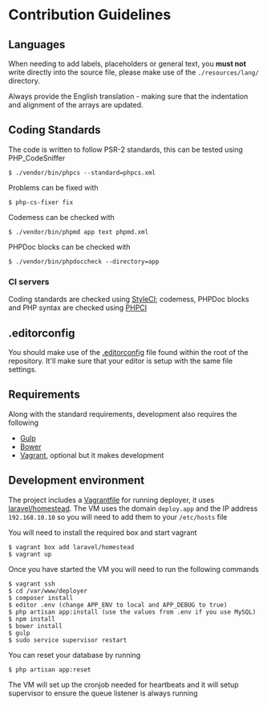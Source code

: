 # Contribution Guidelines

## Languages

When needing to add labels, placeholders or general text, you **must not** write directly into the source file, please make use of the `./resources/lang/` directory.

Always provide the English translation - making sure that the indentation and alignment of the arrays are updated.

## Coding Standards

The code is written to follow PSR-2 standards, this can be tested using PHP_CodeSniffer

    $ ./vendor/bin/phpcs --standard=phpcs.xml

Problems can be fixed with

    $ php-cs-fixer fix

Codemess can be checked with

    $ ./vendor/bin/phpmd app text phpmd.xml

PHPDoc blocks can be checked with

    $ ./vendor/bin/phpdoccheck --directory=app

### CI servers

Coding standards are checked using [StyleCI](http://styleci.io); codemess, PHPDoc blocks and PHP syntax are checked using [PHPCI](https://www.phptesting.org)

## .editorconfig

You should make use of the [.editorconfig](/.editorconfig) file found within the root of the repository. It'll make sure that your editor is setup with the same file settings.

## Requirements

Along with the standard requirements, development also requires the following

- [Gulp](http://gulpjs.com)
- [Bower](http://bower.io)
- [Vagrant](https://www.vagrantup.com/), optional but it makes development

## Development environment 

The project includes a [Vagrantfile](/Vagrantfile) for running deployer, it uses [laravel/homestead](https://github.com/laravel/homestead). The VM uses the domain `deploy.app` and the IP address `192.168.10.10` so you will need to add them to your `/etc/hosts` file

You will need to install the required box and start vagrant

    $ vagrant box add laravel/homestead
    $ vagrant up

Once you have started the VM you will need to run the following commands

    $ vagrant ssh
    $ cd /var/www/deployer
    $ composer install
    $ editor .env (change APP_ENV to local and APP_DEBUG to true)
    $ php artisan app:install (use the values from .env if you use MySQL)
    $ npm install
    $ bower install
    $ gulp
    $ sudo service supervisor restart

You can reset your database by running

    $ php artisan app:reset

The VM will set up the cronjob needed for heartbeats and it will setup supervisor to ensure the queue listener is always running
